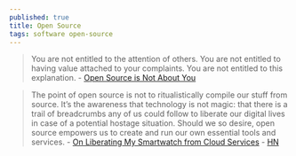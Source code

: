 ```yaml
---
published: true
title: Open Source
tags: software open-source
---
```

> You are not entitled to the attention of others. You are not entitled to having value attached to your complaints. You are not entitled to this explanation. - [Open Source is Not About You](https://news.ycombinator.com/item?id=31957554)

> The point of open source is not to ritualistically compile our stuff from source. It’s the awareness that technology is not magic: that there is a trail of breadcrumbs any of us could follow to liberate our digital lives in case of a potential hostage situation. Should we so desire, open source empowers us to create and run our own essential tools and services. - [On Liberating My Smartwatch from Cloud Services](https://www.bunniestudios.com/blog/?p=5863) - [HN](https://news.ycombinator.com/item?id=23944954)
